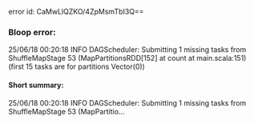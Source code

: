 error id: CaMwLlQZKO/4ZpMsmTbI3Q==
### Bloop error:

25/06/18 00:20:18 INFO DAGScheduler: Submitting 1 missing tasks from ShuffleMapStage 53 (MapPartitionsRDD[152] at count at main.scala:151) (first 15 tasks are for partitions Vector(0))
#### Short summary: 

25/06/18 00:20:18 INFO DAGScheduler: Submitting 1 missing tasks from ShuffleMapStage 53 (MapPartitio...